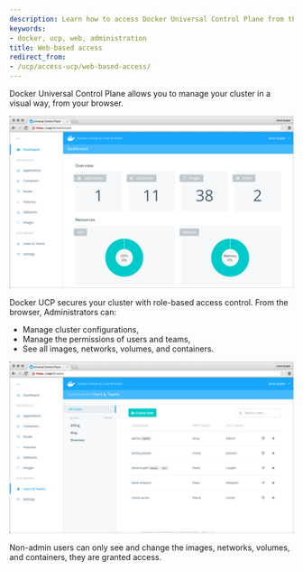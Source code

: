 ```yaml
---
description: Learn how to access Docker Universal Control Plane from the web browser.
keywords:
- docker, ucp, web, administration
title: Web-based access
redirect_from:
- /ucp/access-ucp/web-based-access/
---
```


Docker Universal Control Plane allows you to manage your cluster in a visual
way, from your browser.

![](../images/overview-1.png)


Docker UCP secures your cluster with role-based access control. From the
browser, Administrators can:

* Manage cluster configurations,
* Manage the permissions of users and teams,
* See all images, networks, volumes, and containers.

![](../images/overview-3.png)

Non-admin users can only see and change the images, networks, volumes, and
containers, they are granted access.
